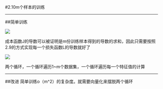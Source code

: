 #2.10m个样本的训练

---
##简单训练

![](https://cdn.jsdelivr.net/gh/tj-messi/picture/1725164655569.png)

成本函数J的导数可以被证明是m份训练样本得到的导数的求和，因此只需要按照2.9的方式实现每一个损失函数L的导数就好了

![](https://cdn.jsdelivr.net/gh/tj-messi/picture/1725167468534.png)

两个循环，一个循环遍历1~m个数据集，一个循环遍历每一个特征值的计算


---
##改进
简单训练o（m^2）的复杂度。就需要向量化来摆脱两个循环